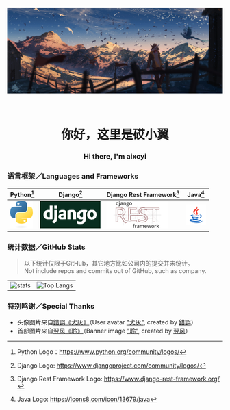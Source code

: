 ![head](./img/head.jpg)

<div align="center">
    <h1 style="padding-top: 32px">你好，这里是砹小翼</h1>
    <h3>Hi there, I'm aixcyi</h3>
</div>


### 语言框架／Languages and Frameworks

| Python[^1]                                                   | Django[^2]                                                   | Django Rest Framework[^3]                                    | Java[^4]                          |
| ------------------------------------------------------------ | ------------------------------------------------------------ | ------------------------------------------------------------ | --------------------------------- |
| <img src="./img/python-logo.png" alt="Python Logo" style="height:64px" /> | <img src="./img/django-logo.png" alt="Django Logo" style="height:64px" /> | <img src="./img/django-rest-framework-logo.png" alt="Django Rest Framework Logo" style="height:64px;" /> | ![Java Logo](./img/java-logo.png) |

[^1]: Python Logo：https://www.python.org/community/logos/
[^2]: Django Logo: https://www.djangoproject.com/community/logos/
[^3]: Django Rest Framework Logo: https://www.django-rest-framework.org/
[^4]: Java Logo: https://icons8.com/icon/13679/java

### 统计数据／GitHub Stats

> 以下统计仅限于GitHub，其它地方比如公司内的提交并未统计。  
> Not include repos and commits out of GitHub, such as company.

<table>
    <tr>
        <td>
            <img src="https://github-readme-stats.vercel.app/api?username=aixcyi&theme=github_dark&show_icons=true&hide_border=true" alt="stats" />
        </td>
        <td>
            <img src="https://github-readme-stats.vercel.app/api/top-langs/?username=aixcyi&theme=github_dark&hide_border=true" alt="Top Langs" />
        </td>
    </tr>
</table>

### 特别鸣谢／Special Thanks

- 头像图片来自[錯誤](https://www.pixiv.net/users/1297556)[《犬灰》](https://www.pixiv.net/artworks/51625987)（User avatar ["犬灰"](https://www.pixiv.net/artworks/51625987), created by [錯誤](https://www.pixiv.net/users/1297556)）
- 首部图片来自[翌风](https://www.pixiv.net/users/23694308)[《聆》](https://www.pixiv.net/artworks/78192650)（Banner image ["聆"](https://www.pixiv.net/artworks/78192650), created by [翌风](https://www.pixiv.net/users/23694308)）

